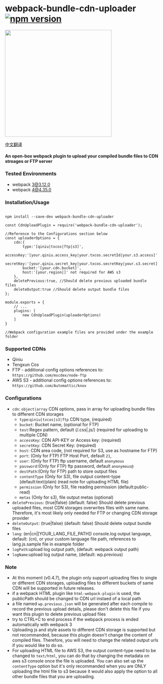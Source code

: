 # webpack-bundle-cdn-uploader [![npm version](https://img.shields.io/badge/npm-0.5.1-blue.svg?style=flat)](https://www.npmjs.com/package/webpack-bundle-cdn-uploader)

   <img src="https://github.com/yyss8/webpack-bundle-cdn-uploader/blob/master/example/output-screenshot.png?raw=true" width="350">

[中文翻译](https://github.com/yyss8/webpack-bundle-cdn-uploader/blob/master/README.md)

#### An open-box webpack plugin to upload your compiled bundle files to CDN stroages or FTP server

### Tested Environments

- webpack 3@3.12.0
- webpack 4@4.35.0

### Installation/Usage

```

npm install --save-dev webpack-bundle-cdn-uploader

const CdnUploadPlugin = require('webpack-bundle-cdn-uploader');

//Reference to the Configurations section below
const uploaderOptions = {
    cdn:{
        type:'[qiniu|txcos|ftp|s3]',
        accessKey:'[your.qiniu.access_key|your.txcos.secretId|your.s3.access]'
        secretKey:'[your.qiniu.secret_key|your.txcos.secretKey|your.s3.secret]',
        bucket:'[your.cdn.bucket]',
        host:'[your.region|]' not required for AWS s3
    },
    deletePrevious:true, //Should delete previous uploaded bundle files
    deleteOutput:true //Should delete output bundle files
};

module.exports = {
    // ...
    plugins: [
        new CdnUploadPlugin(uploaderOptions)
    ]
}

//Webpack configuration example files are provided under the example folder

```

### Supported CDNs

- Qiniu
- Tengxun Cos
- FTP - additional config options references to: `https://github.com/mscdex/node-ftp`
- AWS S3 - additional config options references to: `https://github.com/Automattic/knox`

### Configurations

- `cdn`: `object|array` CDN options, pass in array for uploading bundle files to different CDN storages
  - `type`:`qiniu|txcos|s3|ftp` CDN type, (required)
  - `bucket`: Bucket name, (optional for FTP)
  - `test`:Regex pattern, default (/\.css|\.js/) (required for uploading to multiple CDN)
  - `accessKey`: CDN API-KEY or Access key: (required)
  - `secretKey`: CDN Secret Key: (required)
  - `host`: CDN area code, (not required for S3, use as hostname for FTP)
  - `port`: (Only for FTP) FTP Host Port, default `21`,
  - `user`: (Only for FTP) ftp username, default `anonymous`
  - `password`:(Only for FTP) ftp password, default `anonymous@`
  - `destPath`:(Only for FTP) path to store output files
  - `contentType` (Only for S3), file output content-type (default:text/plain) (read note for uploading HTML file)
  - `permission` (Only for S3), file reading permission (default:public-read)
  - `metas` (Only for s3), file output metas (optional)
- `deletePrevious`: (true|false) (default: false) Should delete previous uploaded files, most CDN storages overwrites files with same name. Therefore, it's most likely only needed for FTP or changing CDN storage provider
- `deleteOutput`: (true|false) (default: false) Should delete output bundle files
- `lang`: (en|cn|[YOUR_LANG_FILE_PATH]) console.log output language, default: (cn), or your custom language file path, references to lang.js.sample file in example folder
- `logPath`:upload log output path, (default: webpack output path)
- `logName`:upload log output name, (default: wp.previous)

### Note

- At this moment (v0.4.7), the plugin only support uploading files to single or different CDN storages, uploading files to different buckets of same CDN will be supported in future releases.
- if a webpack HTML plugin like `html-webpack-plugin` is used, the publicPath should be changed to CDN url instaed of a local path
- a file named `wp.previous.json` will be generated after each compile to record the previous upload details, please don't delete this file if you want this plugin to delete previous upload files
- try to CTRL+C to end process if the webpack process is ended automatically with webpack 3
- Uploading js and style assets to different CDN storage is supported but not recommanded, because this plugin doesn't change the content of compiled files. Therefore, you will need to change the related output urls if you would like to do so.
- For uploading HTML file to AWS S3, the output content-type need to be changed to `text/html`, you can do that by changing the metadata on aws s3 console once the file is uploaded. You can also set up the `contentType` option but it's only recommanded when you are ONLY uploading the html file to s3 because it would also apply the option to all other bundle files that you are uploading.
